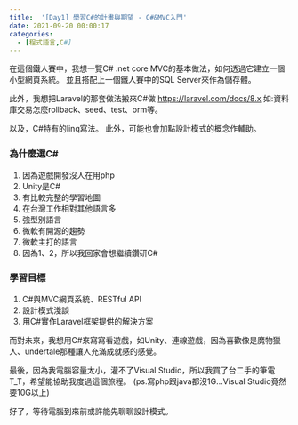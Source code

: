 ```yaml
---
title:  '[Day1] 學習C#的計畫與期望 - C#&MVC入門'
date: 2021-09-20 00:00:17
categories:
  - [程式語言,C#]
---
```

在這個鐵人賽中，我想一覽C# .net core MVC的基本做法，如何透過它建立一個小型網頁系統。
並且搭配上一個鐵人賽中的SQL Server來作為儲存體。

此外，我想把Laravel的那套做法搬來C#做
https://laravel.com/docs/8.x
如:資料庫交易怎麼rollback、seed、test、orm等。

以及，C#特有的linq寫法。
此外，可能也會加點設計模式的概念作輔助。

### 為什麼選C#
1. 因為遊戲開發沒人在用php
2. Unity是C#
3. 有比較完整的學習地圖
4. 在台灣工作相對其他語言多
5. 強型別語言
6. 微軟有開源的趨勢
7. 微軟主打的語言
8. 因為1、2，所以我回家會想繼續鑽研C#

### 學習目標
1. C#與MVC網頁系統、RESTful API
2. 設計模式淺談
3. 用C#實作Laravel框架提供的解決方案

而對未來，我想用C#來寫寫看遊戲，如Unity、連線遊戲，因為喜歡像是魔物獵人、undertale那種讓人充滿成就感的感覺。

最後，因為我電腦容量太小，灌不了Visual Studio，所以我買了台二手的筆電T_T，希望能協助我度過這個旅程。
(ps.寫php跟java都沒1G...Visual Studio竟然要10G以上)

好了，等待電腦到來前或許能先聊聊設計模式。
